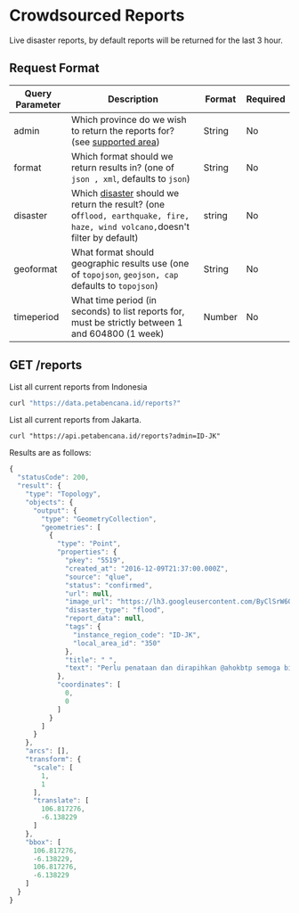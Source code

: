 # Crowdsourced Reports

Live disaster reports, by default reports will be returned for the last 3 hour.

## Request Format

| Query Parameter | Description                                                                                                                                                                                   | Format | Required |
| --------------- | --------------------------------------------------------------------------------------------------------------------------------------------------------------------------------------------- | ------ | -------- |
| admin           | Which province do we wish to return the reports for? (see [supported area](https://docs.petabencana.id/v/master/general/supported-area))                                                      | String | No       |
| format          | Which format should we return results in? (one of `json , xml`, defaults to `json`)                                                                                                           | String | No       |
| disaster        | Which [disaster](https://docs.petabencana.id/v/master/general/supported-hazards) should we return the result? (one of`flood, earthquake, fire, haze, wind volcano,`doesn't filter by default) | string | No       |
| geoformat       | What format should geographic results use (one of `topojson`, `geojson, cap` defaults to `topojson`)                                                                                          | String | No       |
| timeperiod      | What time period (in seconds) to list reports for, must be strictly between 1 and 604800 (1 week)                                                                                             | Number | No       |

## GET /reports

List all current reports from Indonesia

```javascript
curl "https://data.petabencana.id/reports?"
```



List all current reports from Jakarta.

```
curl "https://api.petabencana.id/reports?admin=ID-JK"
```

Results are as follows:

```javascript
{
  "statusCode": 200,
  "result": {
    "type": "Topology",
    "objects": {
      "output": {
        "type": "GeometryCollection",
        "geometries": [
          {
            "type": "Point",
            "properties": {
              "pkey": "5519",
              "created_at": "2016-12-09T21:37:00.000Z",
              "source": "qlue",
              "status": "confirmed",
              "url": null,
              "image_url": "https://lh3.googleusercontent.com/ByClSrW6QhFkBxUhZo0rFt6eiVdvnEHisSzsgjaC9KxdGAQ6CYksTZRA1rcNP9cBGZiv6s4Vp5D8NzkAjPyrBs6c6R4h=s480-c",
              "disaster_type": "flood",
              "report_data": null,
              "tags": {
                "instance_region_code": "ID-JK",
                "local_area_id": "350"
              },
              "title": " ",
              "text": "Perlu penataan dan dirapihkan @ahokbtp semoga bisa lbh baik, bersih dan teratur"
            },
            "coordinates": [
              0,
              0
            ]
          }
        ]
      }
    },
    "arcs": [],
    "transform": {
      "scale": [
        1,
        1
      ],
      "translate": [
        106.817276,
        -6.138229
      ]
    },
    "bbox": [
      106.817276,
      -6.138229,
      106.817276,
      -6.138229
    ]
  }
}
```
